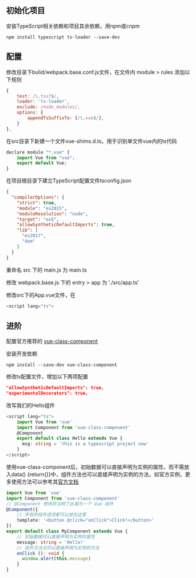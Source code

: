 ## 初始化项目

安装TypeScript相关依赖和项目其余依赖，用npm或cnpm

    npm install typescript ts-loader --save-dev

## 配置

修改目录下bulid/webpack.base.conf.js文件，在文件内 module > rules 添加以下规则

```js
{
    test: /\.tsx?$/,
    loader: 'ts-loader',
    exclude: /node_modules/,
    options: {
        appendTsSuffixTo: [/\.vue$/],
    }
},
```

在src目录下新建一个文件vue-shims.d.ts，用于识别单文件vue内的ts代码

```js
declare module "*.vue" {
    import Vue from "vue";
    export default Vue;
}
```

在项目根目录下建立TypeScript配置文件tsconfig.json

```json
{
  "compilerOptions": {
    "strict": true,
    "module": "es2015",
    "moduleResolution": "node",
    "target": "es5",
    "allowSyntheticDefaultImports": true,
    "lib": [
      "es2017",
      "dom"
    ]
  }
}
```

重命名 src 下的 main.js 为 main.ts

修改 webpack.base.js 下的 entry > app 为 './src/app.ts'

修改src下的App.vue文件，在

```js
<script lang="ts">
```

## 进阶

配置官方推荐的 [vue-class-component](https://cn.vuejs.org/v2/guide/typescript.html)

安装开发依赖

    npm install --save-dev vue-class-component

修改ts配置文件，增加以下两项配置

```json
"allowSyntheticDefaultImports": true,
"experimentalDecorators": true,
```

改写我们的Hello组件

```ts
<script lang="ts">
    import Vue from 'vue'
    import Component from 'vue-class-component'
    @Component
    export default class Hello extends Vue {
      msg: string = 'this is a typescript project now'    
    }
</script>
```

使用vue-class-component后，初始数据可以直接声明为实例的属性，而不需放入data() {return{}}中，组件方法也可以直接声明为实例的方法，如官方实例，更多使用方法可以参考其[官方文档](https://github.com/vuejs/vue-class-component#vue-class-component)

```ts
import Vue from 'vue'
import Component from 'vue-class-component'
// @Component 修饰符注明了此类为一个 Vue 组件
@Component({
    // 所有的组件选项都可以放在这里
    template: '<button @click="onClick">Click!</button>'
})
export default class MyComponent extends Vue {
    // 初始数据可以直接声明为实例的属性
    message: string = 'Hello!'
    // 组件方法也可以直接声明为实例的方法
    onClick (): void {
      window.alert(this.message)
    }
}
```